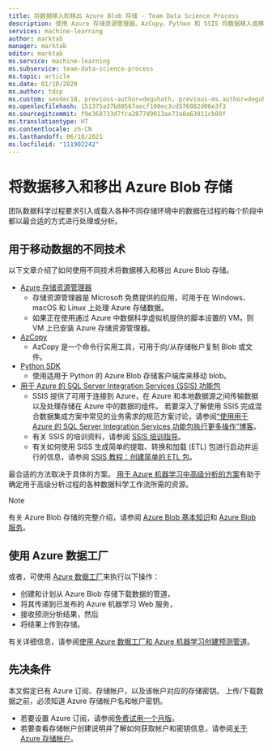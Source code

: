 ```yaml
---
title: 将数据移入和移出 Azure Blob 存储 - Team Data Science Process
description: 使用 Azure 存储资源管理器、AzCopy、Python 和 SSIS 将数据移入或移出 Azure Blob 存储。
services: machine-learning
author: marktab
manager: marktab
editor: marktab
ms.service: machine-learning
ms.subservice: team-data-science-process
ms.topic: article
ms.date: 01/10/2020
ms.author: tdsp
ms.custom: seodec18, previous-author=deguhath, previous-ms.author=deguhath
ms.openlocfilehash: 151375a37b80567aecf100ec3cd576882d06e3f3
ms.sourcegitcommit: f9e368733d7fca2877d9013ae73a8a63911cb88f
ms.translationtype: HT
ms.contentlocale: zh-CN
ms.lasthandoff: 06/10/2021
ms.locfileid: "111902242"
---
```

# <a name="move-data-to-and-from-azure-blob-storage"></a>将数据移入和移出 Azure Blob 存储

团队数据科学过程要求引入或载入各种不同存储环境中的数据在过程的每个阶段中都以最合适的方式进行处理或分析。

## <a name="different-technologies-for-moving-data"></a>用于移动数据的不同技术

以下文章介绍了如何使用不同技术将数据移入和移出 Azure Blob 存储。

* [Azure 存储资源管理器](../../vs-azure-tools-storage-manage-with-storage-explorer.md)
  * 存储资源管理器是 Microsoft 免费提供的应用，可用于在 Windows、macOS 和 Linux 上处理 Azure 存储数据。
  * 如果正在使用通过 Azure 中数据科学虚拟机提供的脚本设置的 VM，则 VM 上已安装 Azure 存储资源管理器。
* [AzCopy](../../storage/common/storage-use-azcopy-v10.md)
  * AzCopy 是一个命令行实用工具，可用于向/从存储帐户复制 Blob 或文件。 
* [Python SDK](../../storage/blobs/storage-quickstart-blobs-python.md)
  * 使用适用于 Python 的 Azure Blob 存储客户端库来移动 blob。
* [用于 Azure 的 SQL Server Integration Services (SSIS) 功能包](/sql/integration-services/azure-feature-pack-for-integration-services-ssis)
  * SSIS 提供了可用于连接到 Azure，在 Azure 和本地数据源之间传输数据以及处理存储在 Azure 中的数据的组件。 若要深入了解使用 SSIS 完成混合数据集成方案中常见的业务需求的规范方案讨论，请参阅[“使用用于 Azure 的 SQL Server Integration Services 功能包执行更多操作”博客](https://techcommunity.microsoft.com/t5/sql-server-integration-services/doing-more-with-sql-server-integration-services-feature-pack-for/ba-p/388238)。
  * 有关 SSIS 的培训资料，请参阅 [SSIS 培训指导](https://www.microsoft.com/sql-server/training-certification)。
  * 有关如何使用 SISS 生成简单的提取、转换和加载 (ETL) 包进行启动并运行的信息，请参阅 [SSIS 教程：创建简单的 ETL 包](/sql/integration-services/ssis-how-to-create-an-etl-package)。

最合适的方法取决于具体的方案。 [用于 Azure 机器学习中高级分析的方案](plan-sample-scenarios.md)有助于确定用于高级分析过程的各种数据科学工作流所需的资源。

> [!NOTE]
> 有关 Azure Blob 存储的完整介绍，请参阅 [Azure Blob 基本知识](../../storage/blobs/storage-quickstart-blobs-dotnet.md)和 [Azure Blob 服务](/rest/api/storageservices/Blob-Service-Concepts)。
> 
> 

## <a name="using-azure-data-factory"></a>使用 Azure 数据工厂

或者，可使用 [Azure 数据工厂](https://azure.microsoft.com/services/data-factory/)来执行以下操作： 

* 创建和计划从 Azure Blob 存储下载数据的管道，
* 将其传递到已发布的 Azure 机器学习 Web 服务， 
* 接收预测分析结果，然后 
* 将结果上传到存储。 

有关详细信息，请参阅[使用 Azure 数据工厂和 Azure 机器学习创建预测管道](../../data-factory/transform-data-using-machine-learning.md)。

## <a name="prerequisites"></a>先决条件
本文假定已有 Azure 订阅、存储帐户，以及该帐户对应的存储密钥。 上传/下载数据之前，必须知道 Azure 存储帐户名和帐户密钥。

* 若要设置 Azure 订阅，请参阅[免费试用一个月版](https://azure.microsoft.com/pricing/free-trial/)。
* 若要查看存储帐户创建说明并了解如何获取帐户和密钥信息，请参阅[关于 Azure 存储帐户](../../storage/common/storage-account-create.md)。